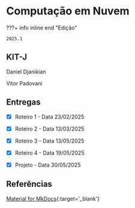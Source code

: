 # Computação em Nuvem


???+ info inline end "Edição"

    2025.1


## KIT-J

Daniel Djanikian

Vitor Padovani


## Entregas

- [x] Roteiro 1 - Data 23/02/2025
- [x] Roteiro 2 - Data 13/03/2025
- [x] Roteiro 3 - Data 13/05/2025
- [x] Roteiro 4 - Data 19/05/2025
- [x] Projeto - Data 30/05/2025


## Referências

[Material for MkDocs](https://squidfunk.github.io/mkdocs-material/reference/){:target='_blank'}